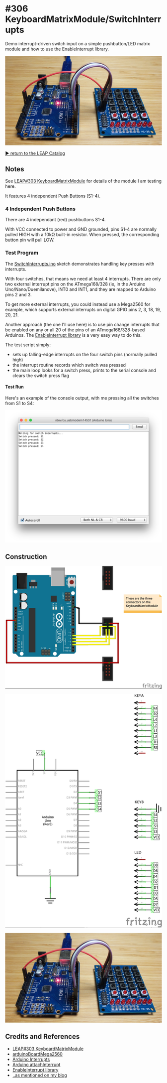 # #306 KeyboardMatrixModule/SwitchInterrupts

Demo interrupt-driven switch input on a simple pushbutton/LED matrix module and how to use the EnableInterrupt library.

![Build](./assets/SwitchInterrupts_build.jpg?raw=true)

[:arrow_forward: return to the LEAP Catalog](https://leap.tardate.com)

## Notes

See [LEAP#303 KeyboardMatrixModule](../) for details of the module I am testing here.

It features 4 independent Push Buttons (S1-4).

### 4 Independent Push Buttons

There are 4 independant (red) pushbuttons S1-4.

With VCC connected to power and GND grounded, pins S1-4 are normally pulled HIGH with a 10kΩ built-in resistor.
When pressed, the corresponding button pin will pull LOW.

### Test Program

The [SwitchInterrupts.ino](./SwitchInterrupts.ino) sketch demonstrates handling key presses with interrupts.

With four switches, that means we need at least 4 interrupts.
There are only two external interrupt pins on the ATmega168/328 (ie, in the Arduino Uno/Nano/Duemilanove), INT0 and INT1, and they are mapped to Arduino pins 2 and 3.

To get more external interrupts, you could instead use a Mega2560 for example, which supports external interrupts on digital GPIO pins 2, 3, 18, 19, 20, 21.

Another approach (the one I'll use here) is to use pin change interrupts that be enabled
on any or all 20 of the pins of an ATmega168/328-based Arduinos.
The [EnableInterrupt library](https://github.com/GreyGnome/EnableInterrupt) is a very easy way to do this.

The test script simply:

* sets up falling-edge interrupts on the four switch pins (normally pulled high)
* the interrupt routine records which switch was pressed
* the main loop looks for a switch press, prints to the serial console and clears the switch press flag

#### Test Run

Here's an example of the console output, with me pressing all the switches from S1 to S4:

![example_console_output](./assets/example_console_output.png?raw=true)



## Construction

![Breadboard](./assets/SwitchInterrupts_bb.jpg?raw=true)

![Schematic](./assets/SwitchInterrupts_schematic.jpg?raw=true)

![Build](./assets/SwitchInterrupts_build.jpg?raw=true)

## Credits and References
* [LEAP#303 KeyboardMatrixModule](../)
* [arduinoBoardMega2560](https://www.arduino.cc/en/Main/arduinoBoardMega2560)
* [Arduino Interrupts](http://playground.arduino.cc/Code/Interrupts)
* [Arduino attachInterrupt](https://www.arduino.cc/en/Reference/attachInterrupt)
* [EnableInterrupt library](https://github.com/GreyGnome/EnableInterrupt)
* [..as mentioned on my blog](https://blog.tardate.com/2017/05/leap303-keyboard-matrix-module.html)
